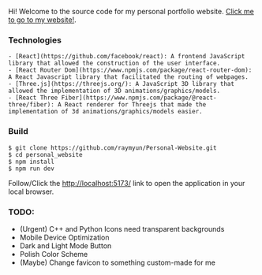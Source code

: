 Hi! Welcome to the source code for my personal portfolio website.
[Click me to go to my website!](https://yangraymond.com/).

### Technologies

```
- [React](https://github.com/facebook/react): A frontend JavaScript library that allowed the construction of the user interface.
- [React Router Dom](https://www.npmjs.com/package/react-router-dom): A React Javascript library that facilitated the routing of webpages.
- [Three.js](https://threejs.org/): A JavaScript 3D library that allowed the implementation of 3D animations/graphics/models.
- [React Three Fiber](https://www.npmjs.com/package/@react-three/fiber): A React renderer for Threejs that made the implementation of 3d animations/graphics/models easier.
```

### Build

```
$ git clone https://github.com/raymyun/Personal-Website.git
$ cd personal_website
$ npm install
$ npm run dev
```

Follow/Click the [http://localhost:5173/](http://localhost:5173/) link to open the application in your local browser.


### TODO:
- (Urgent) C++ and Python Icons need transparent backgrounds
- Mobile Device Optimization
- Dark and Light Mode Button
- Polish Color Scheme
- (Maybe) Change favicon to something custom-made for me
